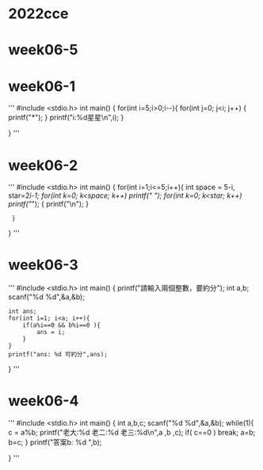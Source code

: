 # 2022cce
# week06-5

# week06-1
'''
#include <stdio.h>
int main()
{
     for(int i=5;i>0;i--){
        for(int j=0; j<i; j++)
        {
            printf("*");
        }
        printf("i:%d星星\n",i);
     }

}
'''
# week06-2
'''
#include <stdio.h>
int main()
{
     for(int i=1;i<=5;i++){
        int space = 5-i, star=2*i-1;
        for(int k=0; k<space; k++) printf(" ");
        for(int k=0; k<star; k++) printf("*");
        {
            printf("\n");
        }

     }

}
'''
# week06-3
'''
#include <stdio.h>
int main()
{
    printf("請輸入兩個整數，要約分");
    int a,b;
    scanf("%d %d",&a,&b);

    int ans;
    for(int i=1; i<a; i++){
        if(a%i==0 && b%i==0 ){
            ans = i;
        }
    }
    printf("ans: %d 可約分",ans);
}
'''
# week06-4
'''
#include <stdio.h>
int main()
{
    int a,b,c;
    scanf("%d %d",&a,&b);
    while(1){
        c = a%b;
        printf("老大:%d 老二:%d 老三:%d\n",a ,b ,c);
        if( c==0 ) break;
        a=b;
        b=c;
    }
    printf("答案b: %d ",b);

}
'''
